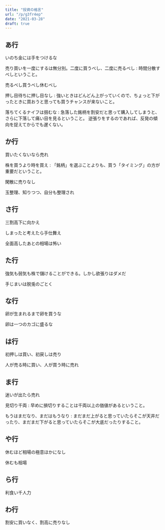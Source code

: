 ```yaml
---
title: "投資の格言"
url: "/p/g3fr4ep"
date: "2021-03-28"
draft: true
---
```


あ行
----

いのち金には手をつけるな

売り買いを一度にするは無分別。二度に買うべし、二度に売るべし
: 時間分散すべしということ。

売るべし買うべし休むべし

押し目待ちに押し目なし
: 強いときはどんどん上がっていくので、ちょっと下がったときに買おうと思っても買うチャンスが来ないこと。

落ちてくるナイフは掴むな
: 急落した銘柄を割安だと思って購入してしまうと、さらに下落して痛い目を見るということ。
  逆張りをするのであれば、反発の傾向を捉えてからでも遅くない。


か行
----

買いたくないなら売れ

株を買うより時を買え <!-- 2015-10-24 -->
: 「銘柄」を選ぶことよりも、買う「タイミング」の方が重要だということ。

閑散に売りなし

玉整理、知りつつ、自分も整理され


さ行
----

三割高下に向かえ

しまったと考えたら手仕舞え

全面高したあとの相場は怖い


た行
----

強気も弱気も株で儲けることができる。しかし欲張りはダメだ

手じまいは脱兎のごとく


な行
----

卵が生まれるまで卵を買うな

卵は一つのカゴに盛るな


は行
----

初押しは買い、初戻しは売り

人が売る時に買い、人が買う時に売れ


ま行
----

迷いが出たら売れ

見切り千両 <!-- 2015-11-13 -->
: 早めに損切りすることは千両以上の価値があるということ。

もうはまだなり、まだはもうなり <!-- 2015-11-13 -->
: まだまだ上がると思っていたらそこが天井だったり、まだまだ下がると思っていたらそこが大底だったりすること。


や行
----

休むほど相場の極意ほかになし

休むも相場


ら行
----

利食い千人力


わ行
----

割安に買いなく、割高に売りなし

